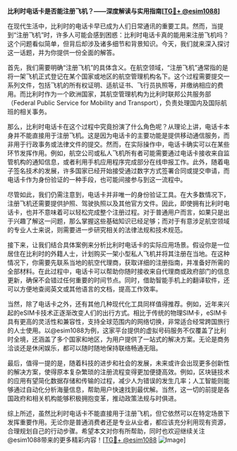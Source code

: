 **比利时电话卡是否能注册飞机？——深度解读与实用指南[[TG💪+ @esim1088](https://t.me/s/esim1088)]**

在现代生活中，比利时的电话卡早已成为人们日常通讯的重要工具。然而，当提到“注册飞机”时，许多人可能会感到困惑：比利时电话卡真的能用来注册飞机吗？这个问题看似简单，但背后却涉及诸多细节和背景知识。今天，我们就来深入探讨这一话题，并为你提供一份全面的解答。

首先，我们需要明确“注册飞机”的具体含义。在航空领域，“注册飞机”通常指的是将一架飞机正式登记在某个国家或地区的航空管理机构名下。这个过程需要提交一系列文件，包括飞机的所有权证明、适航证书、飞行员执照等，并缴纳相应的费用。而比利时作为一个欧洲国家，其航空管理机构为比利时联邦公共服务部（Federal Public Service for Mobility and Transport），负责处理国内及国际航班的相关事务。

那么，比利时电话卡在这个过程中究竟扮演了什么角色呢？从理论上讲，电话卡本身并不能直接用于注册飞机。这是因为电话卡的主要功能是提供移动通信服务，而非用于行政事务或法律文件的提交。然而，在实际操作中，电话卡确实可以在某些环节发挥作用。例如，航空公司或私人飞机所有者可能需要通过电话卡接收来自监管机构的通知信息，或者利用手机应用程序完成部分在线申报工作。此外，随着电子签名技术的发展，许多国家已经开始接受通过数字方式签署合同或提交申请，而电话卡作为身份验证的一种手段，也可能间接参与到这一流程中。

尽管如此，我们仍需注意到，电话卡并非唯一的身份验证工具。在大多数情况下，注册飞机还需要提供护照、驾驶执照以及其他官方文件。因此，即使拥有比利时电话卡，也并不意味着可以轻松完成整个注册过程。对于普通用户而言，如果只是出于兴趣了解这一问题，那么掌握这些基础知识已经足够；而对于有意涉足航空领域的专业人士来说，则需要进一步研究相关的法律法规和技术规范。

接下来，让我们结合具体案例来分析比利时电话卡的实际应用场景。假设你是一位居住在比利时的外籍人士，计划购买一架小型私人飞机并将其注册在当地。在这种情况下，你需要先联系当地的航空代理商，获取详细的注册指南，并准备好所需的全部材料。在此过程中，电话卡可以帮助你随时接收来自代理商或政府部门的信息更新，确保不会错过任何重要的时间节点。同时，借助智能手机上的翻译软件，还可以方便地查阅英文或其他语言的文档，提高工作效率。

当然，除了电话卡之外，还有其他几种现代化工具同样值得推荐。例如，近年来兴起的eSIM卡技术正逐渐改变人们的出行方式。相比于传统的物理SIM卡，eSIM卡具有更高的灵活性和兼容性，支持全球范围内的网络切换，非常适合经常跨国旅行的人士使用。以@esim1088为例，这家平台提供的虚拟号码服务不仅覆盖了比利时全境，还涵盖了多个国家和地区，为用户提供了一站式的解决方案。无论是商务洽谈还是休闲娱乐，都可以随时随地保持联络畅通无阻。

最后，值得一提的是，随着科技的进步和社会的发展，未来或许会出现更多创新性的解决方案，使得原本复杂繁琐的注册流程变得更加便捷高效。例如，区块链技术的应用有望简化数据存储和传输的过程，减少人为错误的发生几率；人工智能则能够通过自动化分析海量信息，帮助用户快速找到最优解。当然，这一切的前提是各国政府和相关机构能够积极拥抱变革，推动政策法规与时俱进。

综上所述，虽然比利时电话卡不能直接用于注册飞机，但它依然可以在特定场景下发挥重要作用。无论你是普通消费者还是专业从业者，都应该充分利用现有资源，合理规划自己的行动步骤。希望本文对你有所帮助，同时也欢迎继续关注@esim1088带来的更多精彩内容！[[TG💪+ @esim1088](https://t.me/s/esim1088) ![Image](https://i.postimg.cc/4NQfJmqS/Snipaste-2025-05-13-00-14-12.png)]